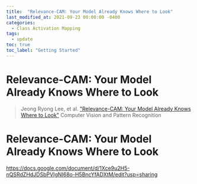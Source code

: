 ```yaml
---
title:  "Relevance-CAM: Your Model Already Knows Where to Look"
last_modified_at: 2021-09-23 00:00:00 -0400
categories: 
  - Class Activation Mapping
tags:
  - update
toc: true
toc_label: "Getting Started"
---
```


# Relevance-CAM: Your Model Already Knows Where to Look
> Jeong Ryong Lee, et al. ["Relevance-CAM: Your Model Already Knows Where to Look"](https://openaccess.thecvf.com/content/CVPR2021/papers/Lee_Relevance-CAM_Your_Model_Already_Knows_Where_To_Look_CVPR_2021_paper.pdf) Computer Vision and Pattern Recognition

# Relevance-CAM: Your Model Already Knows Where to Look

https://docs.google.com/document/d/1Xce9u2H5-nQSRdZHdJDSbPVIgNI68o-H5BncYfADXtM/edit?usp=sharing




